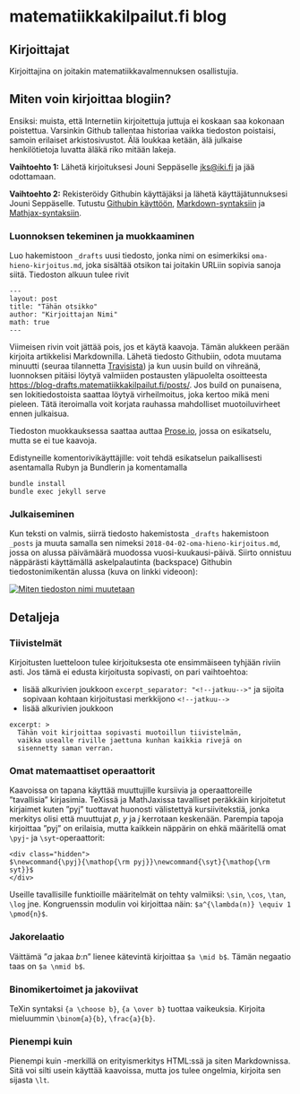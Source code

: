 matematiikkakilpailut.fi blog
=============================

## Kirjoittajat

Kirjoittajina on joitakin matematiikkavalmennuksen osallistujia.

## Miten voin kirjoittaa blogiin?

Ensiksi: muista, että Internetiin kirjoitettuja juttuja ei koskaan
saa kokonaan poistettua. Varsinkin Github tallentaa historiaa
vaikka tiedoston poistaisi, samoin erilaiset arkistosivustot.
Älä loukkaa ketään, älä julkaise henkilötietoja luvatta äläkä
riko mitään lakeja.

**Vaihtoehto 1:** Lähetä kirjoituksesi Jouni Seppäselle <jks@iki.fi>
ja jää odottamaan.

**Vaihtoehto 2:** Rekisteröidy Githubin käyttäjäksi ja lähetä 
käyttäjätunnuksesi Jouni Seppäselle. Tutustu [Githubin käyttöön][gh],
[Markdown-syntaksiin][md] ja [Mathjax-syntaksiin][math].

### Luonnoksen tekeminen ja muokkaaminen

Luo hakemistoon `_drafts` uusi tiedosto, jonka nimi on esimerkiksi
`oma-hieno-kirjoitus.md`, joka sisältää otsikon tai joitakin URLiin
sopivia sanoja siitä.
Tiedoston alkuun tulee rivit

```
---
layout: post
title: "Tähän otsikko"
author: "Kirjoittajan Nimi"
math: true
---
```

Viimeisen rivin voit jättää pois, jos et käytä kaavoja.  Tämän
alukkeen perään kirjoita artikkelisi Markdownilla.  Lähetä tiedosto
Githubiin, odota muutama minuutti (seuraa tilannetta [Travisista][travis])
ja kun uusin build on vihreänä, luonnoksen pitäisi löytyä valmiiden postausten
yläpuolelta osoitteesta https://blog-drafts.matematiikkakilpailut.fi/posts/.
Jos build on punaisena, sen lokitiedostoista saattaa löytyä virheilmoitus,
joka kertoo mikä meni pieleen. Tätä iteroimalla voit korjata rauhassa
mahdolliset muotoiluvirheet ennen julkaisua.

Tiedoston muokkauksessa saattaa auttaa [Prose.io][prose], jossa on
esikatselu, mutta se ei tue kaavoja.

Edistyneille komentorivikäyttäjille: voit tehdä esikatselun paikallisesti
asentamalla Rubyn ja Bundlerin ja komentamalla

```
bundle install
bundle exec jekyll serve
```

### Julkaiseminen

Kun teksti on valmis, siirrä tiedosto hakemistosta `_drafts`
hakemistoon `_posts` ja muuta samalla sen nimeksi
`2018-04-02-oma-hieno-kirjoitus.md`, jossa on alussa päivämäärä
muodossa vuosi-kuukausi-päivä. Siirto onnistuu näppärästi käyttämällä
askelpalautinta (backspace) Githubin tiedostonimikentän alussa (kuva
on linkki videoon):

[![Miten tiedoston nimi muutetaan][gfy-kuva]][gfy-video]


[gh]: https://guides.github.com/
[md]: https://commonmark.org/help/
[math]: https://math.meta.stackexchange.com/questions/5020/mathjax-basic-tutorial-and-quick-reference
[prose]: https://prose.io
[travis]: https://travis-ci.org/matematiikkakilpailut/blog/builds
[gfy-kuva]: https://thumbs.gfycat.com/RipeTallAtlanticspadefish-poster.jpg
[gfy-video]: https://gfycat.com/RipeTallAtlanticspadefish

## Detaljeja

### Tiivistelmät

Kirjoitusten luetteloon tulee kirjoituksesta ote ensimmäiseen tyhjään
riviin asti. Jos tämä ei edusta kirjoitusta sopivasti, on pari vaihtoehtoa:

- lisää alkurivien joukkoon `excerpt_separator: "<!--jatkuu-->"` ja sijoita
  sopivaan kohtaan kirjoitustasi merkkijono `<!--jatkuu-->`
- lisää alkurivien joukkoon

```
excerpt: >
  Tähän voit kirjoittaa sopivasti muotoillun tiivistelmän,
  vaikka usealle riville jaettuna kunhan kaikkia rivejä on
  sisennetty saman verran.
```

### Omat matemaattiset operaattorit

Kaavoissa on tapana käyttää muuttujille kursiivia ja operaattoreille
”tavallisia” kirjasimia. TeXissä ja MathJaxissa tavalliset peräkkäin
kirjoitetut kirjaimet kuten ”pyj” tuottavat huonosti välistettyä
kursiivitekstiä, jonka merkitys olisi että muuttujat <i>p</i>, <i>y</i> ja <i>j</i>
kerrotaan keskenään. Parempia tapoja kirjoittaa ”pyj” on erilaisia,
mutta kaikkein näppärin on ehkä määritellä omat `\pyj`- ja `\syt`-operaattorit:

```
<div class="hidden">
$\newcommand{\pyj}{\mathop{\rm pyj}}\newcommand{\syt}{\mathop{\rm syt}}$
</div>
```

Useille tavallisille funktioille määritelmät on tehty valmiiksi:
`\sin`, `\cos`, `\tan`, `\log` jne.
Kongruenssin modulin voi kirjoittaa näin: `$a^{\lambda(n)} \equiv 1 \pmod{n}$`.

### Jakorelaatio

Väittämä ”<i>a</i> jakaa <i>b</i>:n” lienee kätevintä kirjoittaa `$a \mid b$`.
Tämän negaatio taas on `$a \nmid b$`.

### Binomikertoimet ja jakoviivat

TeXin syntaksi `{a \choose b}`, `{a \over b}` tuottaa vaikeuksia.
Kirjoita mieluummin `\binom{a}{b}`, `\frac{a}{b}`.

### Pienempi kuin

Pienempi kuin -merkillä on erityismerkitys HTML:ssä ja siten Markdownissa.
Sitä voi silti usein käyttää kaavoissa, mutta jos tulee ongelmia, kirjoita
sen sijasta `\lt`.
